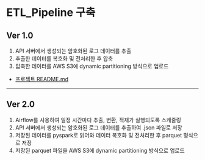 # ETL_Pipeline 구축
## Ver 1.0
1. API 서버에서 생성되는 암호화된 로그 데이터를 추출
2. 추출한 데이터를 복호화 및 전처리한 후 압축
3. 압축한 데이터를 AWS S3에 dynamic partitioning 방식으로 업로드

* [프로젝트 README.md](https://github.com/hyeon136/ETL_Pipeline/blob/main/ETL_pipeline/README.md)

---
## Ver 2.0
1. Airflow를 사용하여 일정 시간마다 추출, 변환, 적재가 실행되도록 스케줄링
2. API 서버에서 생성되는 암호화된 로그 데이터를 추출하여 .json 파일로 저장
3. 저장된 데이터를 pyspark로 읽어와 데이터 복호화 및 전처리한 후 parquet 형식으로 저장
4. 저장된 parquet 파일을 AWS S3에 dynamic partitioning 방식으로 업로드
